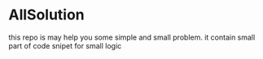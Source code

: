 # AllSolution
this repo is may help you some simple and small problem. it contain small part of code snipet for small logic 
